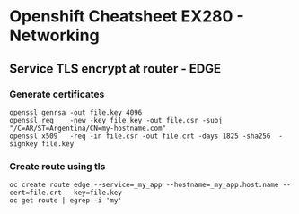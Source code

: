 # Openshift Cheatsheet EX280 - Networking

## Service TLS encrypt at router - EDGE

### Generate certificates

```
openssl genrsa -out file.key 4096
openssl req    -new -key file.key -out file.csr -subj "/C=AR/ST=Argentina/CN=my-hostname.com"
openssl x509   -req -in file.csr -out file.crt -days 1825 -sha256  -signkey file.key
```

### Create route using tls

```
oc create route edge --service=_my_app --hostname=_my_app.host.name --cert=file.crt --key=file.key
oc get route | egrep -i 'my'
```

